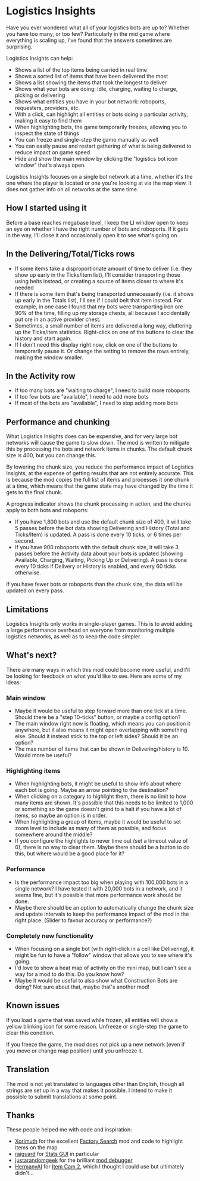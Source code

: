 # Logistics Insights

Have you ever wondered what all of your logistics bots are up to? Whether you have too many, or too few? Particularly in the mid game where everything is scaling up, I've found that the answers sometimes are surprising.

Logistics Insights can help:
- Shows a list of the top items being carried in real time
- Shows a sorted list of items that have been delivered the most
- Shows a list showing the items that took the longest to deliver
- Shows what your bots are doing: Idle, charging, waiting to charge, picking or delivering
- Shows what entities you have in your bot network: roboports, requesters, providers, etc.
- With a click, can highlight all entities or bots doing a particular activity, making it easy to find them
- When highlighting bots, the game temporarily freezes, allowing you to inspect the state of things
- You can freeze and single-step the game manually as well
- You can easily pause and restart gathering of what is being delivered to reduce impact on game speed
- Hide and show the main window by clicking the "logistics bot icon window" that's always open.

Logistics Insights focuses on a single bot network at a time, whether it's the one where the player is located or one you're looking at via the map view. It does not gather info on all networks at the same time.

## How I started using it

Before a base reaches megabase level, I keep the LI window open to keep an eye on whether I have the right number of bots and roboports. If it gets in the way, I'll close it and occasionally open it to see what's going on.

## In the Delivering/Total/Ticks rows
- If some items take a disproportionate amount of time to deliver (i.e. they show up early in the Ticks/item list), I'll consider transporting those using belts instead, or creating a source of items closer to where it's needed
- If there is some item that's being transported unnecessarily (i.e. it shows up early in the Totals list), I'll see if I could belt that item instead. For example, in one case I found that my bots were transporting iron ore 90% of the time, filling up my storage chests, all because I accidentally put ore in an active provider chest.
- Sometimes, a small number of items are delivered a long way, cluttering up the Ticks/item statistics. Right-click on one of the buttons to clear the history and start again.
- If I don't need this display right now, click on one of the buttons to temporarily pause it. Or change the setting to remove the rows entirely, making the window smaller.

## In the Activity row
- If too many bots are "waiting to charge", I need to build more roboports
- If too few bots are "available", I need to add more bots
- If most of the bots are "available", I need to stop adding more bots

## Performance and chunking

What Logistics Insights does can be expensive, and for very large bot networks will cause the game to slow down. The mod is written to mitigate this by processing the bots and network items in chunks. The default chunk size is 400, but you can change this.

By lowering the chunk size, you reduce the performance impact of Logistics Insights, at the expense of getting results that are not entirely accurate.  This is because the mod copies the full list of items and processes it one chunk at a time, which means that the game state may have changed by the time it gets to the final chunk.

A progress indicator shows the chunk processing in action, and the chunks apply to both bots and roboports:
- If you have 1,800 bots and use the default chunk size of 400, it will take 5 passes before the bot data showing Delivering and History (Total and Ticks/Item) is updated. A pass is done every 10 ticks, or 6 times per second.
- If you have 900 roboports with the default chunk size, it will take 3 passes before the Activity data about your bots is updated (showing Available, Charging, Waiting, Picking Up or Delivering). A pass is done every 10 ticks if Delivery or History is enabled, and every 60 ticks otherwise.

If you have fewer bots or roboports than the chunk size, the data will be updated on every pass.

## Limitations

Logistics Insights only works in single-player games. This is to avoid adding a large performance overhead on everyone from monitoring multiple logistics networks, as well as to keep the code simpler.

## What's next?

There are many ways in which this mod could become more useful, and I'll be looking for feedback on what you'd like to see. Here are some of my ideas:

### Main window
- Maybe it would be useful to step forward more than one tick at a time. Should there be a "step 10-ticks" button, or maybe a config option?
- The main window right now is floating, which means you can position it anywhere, but it also means it might open overlapping with something else. Should it instead stick to the top or left sides? Should it be an option?
- The max number of items that can be shown in Delivering/history is 10. Would more be useful?

### Highlighting items
- When highlighting bots, it might be useful to show info about where each bot is going. Maybe an arrow pointing to the destination?
- When clicking on a category to highlight them, there is no limit to how many items are shown. It's possible that this needs to be limited to 1,000 or something so the game doesn't grind to a halt if you have a lot of items, so maybe an option is in order.
- When highlighting a group of items, maybe it would be useful to set zoom level to include as many of them as possible, and focus somewhere around the middle?
- If you configure the highlights to never time out (set a timeout value of 0), there is no way to clear them. Maybe there should be a button to do this, but where would be a good place for it?

### Performance
- Is the performance impact too big when playing with 100,000 bots in a single network? I have tested it with 20,000 bots in a network, and it seems fine, but it's possible that more performance work should be done.
- Maybe there should be an option to automatically change the chunk size and update intervals to keep the performance impact of the mod in the right place. (Slider to favour accuracy or performance?)

### Completely new functionality
- When focusing on a single bot (with right-click in a cell like Delivering), it might be fun to have a "follow" window that allows you to see where it's going.
- I'd love to show a heat map of activity on the mini map, but I can't see a way for a mod to do this. Do you know how?
- Maybe it would be useful to also show what Construction Bots are doing? Not sure about that, maybe that's another mod!

## Known issues

If you load a game that was saved while frozen, all entities will show a yellow blinking icon for some reason. Unfreeze or single-step the game to clear this condition.

If you freeze the game, the mod does not pick up a new network (even if you move or change map position) until you unfreeze it.

## Translation

The mod is not yet translated to languages other than English, though all strings are set up in a way that makes it possible. I intend to make it possible to submit translations at some point.

## Thanks

These people helped me with code and inspiration:
- [Xorimuth](https://mods.factorio.com/user/Xorimuth) for the excellent [Factory Search](https://mods.factorio.com/mod/FactorySearch) mod and code to highlight items on the map
- [raiguard](https://mods.factorio.com/user/raiguard) for [Stats GUI](https://mods.factorio.com/mod/StatsGui) in particular
- [justarandomgeek](https://mods.factorio.com/user/justarandomgeek) for the brilliant [mod debugger](https://github.com/justarandomgeek/vscode-factoriomod-debug)
- [HermanyAI](https://mods.factorio.com/user/HermanyAI) for [Item Cam 2](https://mods.factorio.com/mod/item-cam-2), which I thought I could use but ultimately didn't...